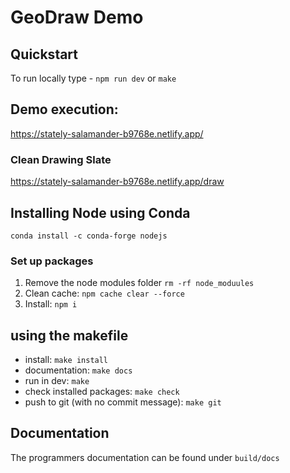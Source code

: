# GeoDraw Demo


## Quickstart
To run locally type - 
`npm run dev` or `make`


## Demo execution:
https://stately-salamander-b9768e.netlify.app/

### Clean Drawing Slate 
https://stately-salamander-b9768e.netlify.app/draw



## Installing Node using Conda 
`conda install -c conda-forge nodejs`

### Set up packages 
1. Remove the node modules folder `rm -rf node_moduules`
2. Clean cache: `npm cache clear --force`
3. Install: `npm i`

 
## using the makefile
 - install: `make install`
 - documentation: `make docs`
 - run in dev: `make`
 - check installed packages: `make check`
 - push to git (with no commit message): `make git`


 ## Documentation 
 The programmers documentation can be found under `build/docs`

